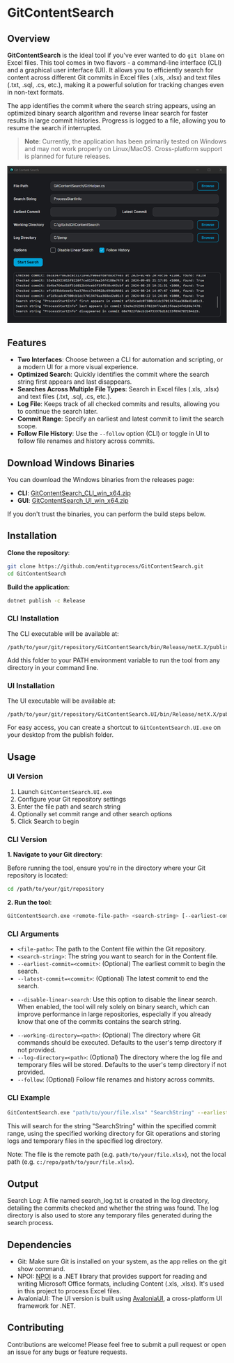 # GitContentSearch

## Overview

**GitContentSearch** is the ideal tool if you've ever wanted to do `git blame` on Excel files. This tool comes in two flavors - a command-line interface (CLI) and a graphical user interface (UI). It allows you to efficiently search for content across different Git commits in Excel files (.xls, .xlsx) and text files (.txt, .sql, .cs, etc.), making it a powerful solution for tracking changes even in non-text formats.

The app identifies the commit where the search string appears, using an optimized binary search algorithm and reverse linear search for faster results in large commit histories. Progress is logged to a file, allowing you to resume the search if interrupted.

> **Note**: Currently, the application has been primarily tested on Windows and may not work properly on Linux/MacOS. Cross-platform support is planned for future releases.

![GitContentSearch UI Main Window](images/ui/main-window.png)

## Features

- **Two Interfaces**: Choose between a CLI for automation and scripting, or a modern UI for a more visual experience.
- **Optimized Search**: Quickly identifies the commit where the search string first appears and last disappears.
- **Searches Across Multiple File Types**: Search in Excel files (.xls, .xlsx) and text files (.txt, .sql, .cs, etc.).
- **Log File**: Keeps track of all checked commits and results, allowing you to continue the search later.
- **Commit Range**: Specify an earliest and latest commit to limit the search scope.
- **Follow File History**: Use the `--follow` option (CLI) or toggle in UI to follow file renames and history across commits.

## Download Windows Binaries

You can download the Windows binaries from the releases page:

- **CLI**: [GitContentSearch_CLI_win_x64.zip](https://github.com/EntityProcess/GitContentSearch/releases/latest)
- **GUI**: [GitContentSearch_UI_win_x64.zip](https://github.com/EntityProcess/GitContentSearch/releases/latest)

If you don't trust the binaries, you can perform the build steps below.

## Installation

**Clone the repository**:

```bash
git clone https://github.com/entityprocess/GitContentSearch.git
cd GitContentSearch
```

**Build the application**:

```bash
dotnet publish -c Release
```

### CLI Installation

The CLI executable will be available at:
```
/path/to/your/git/repository/GitContentSearch/bin/Release/netX.X/publish/
```

Add this folder to your PATH environment variable to run the tool from any directory in your command line.

### UI Installation

The UI executable will be available at:
```
/path/to/your/git/repository/GitContentSearch.UI/bin/Release/netX.X/publish/
```

For easy access, you can create a shortcut to `GitContentSearch.UI.exe` on your desktop from the publish folder.

## Usage

### UI Version

1. Launch `GitContentSearch.UI.exe`
2. Configure your Git repository settings
3. Enter the file path and search string
4. Optionally set commit range and other search options
5. Click Search to begin

### CLI Version

**1. Navigate to your Git directory**:
  
Before running the tool, ensure you're in the directory where your Git repository is located:

```bash
cd /path/to/your/git/repository
```

**2. Run the tool**:

```bash
GitContentSearch.exe <remote-file-path> <search-string> [--earliest-commit=<commit>] [--latest-commit=<commit>] [--working-directory=<path>] [--log-directory=<path>] [--disable-linear-search] [--follow]
```

### CLI Arguments

* `<file-path>`: The path to the Content file within the Git repository.
* `<search-string>`: The string you want to search for in the Content file.
* `--earliest-commit=<commit>`: (Optional) The earliest commit to begin the search.
* `--latest-commit=<commit>`: (Optional) The latest commit to end the search.
- `--disable-linear-search`: Use this option to disable the linear search. When enabled, the tool will rely solely on binary search, which can improve performance in large repositories, especially if you already know that one of the commits contains the search string.
* `--working-directory=<path>`: (Optional) The directory where Git commands should be executed. Defaults to the user's temp directory if not provided.
* `--log-directory=<path>`: (Optional) The directory where the log file and temporary files will be stored. Defaults to the user's temp directory if not provided.
* `--follow`: (Optional) Follow file renames and history across commits.

### CLI Example

```bash
GitContentSearch.exe "path/to/your/file.xlsx" "SearchString" --earliest-commit=abc123 --latest-commit=def456 --working-directory="/your/git/repo" --log-directory="/your/log/directory" --follow
```

This will search for the string "SearchString" within the specified commit range, using the specified working directory for Git operations and storing logs and temporary files in the specified log directory.

Note: The file is the remote path (e.g. `path/to/your/file.xlsx`), not the local path (e.g. `c:/repo/path/to/your/file.xlsx`).

## Output

Search Log: A file named search_log.txt is created in the log directory, detailing the commits checked and whether the string was found. The log directory is also used to store any temporary files generated during the search process.

## Dependencies

* Git: Make sure Git is installed on your system, as the app relies on the git show command.
* NPOI: [NPOI](https://github.com/nissl-lab/npoi) is a .NET library that provides support for reading and writing Microsoft Office formats, including Content (.xls, .xlsx). It's used in this project to process Excel files.
* AvaloniaUI: The UI version is built using [AvaloniaUI](https://avaloniaui.net/), a cross-platform UI framework for .NET.

## Contributing

Contributions are welcome! Please feel free to submit a pull request or open an issue for any bugs or feature requests.

